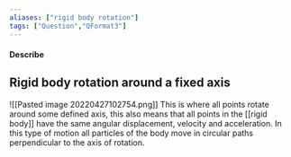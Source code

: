 ```yaml
---
aliases: ["rigid body rotation"]
tags: ["Question","QFormat3"]
---
```


#### Describe
## Rigid body rotation around a fixed axis
![[Pasted image 20220427102754.png]]
This is where all points rotate around some defined axis, this also means that all points in the [[rigid body]] have the same angular displacement, velocity and acceleration. In this type of motion all particles of the body move in circular paths perpendicular to the axis of rotation.